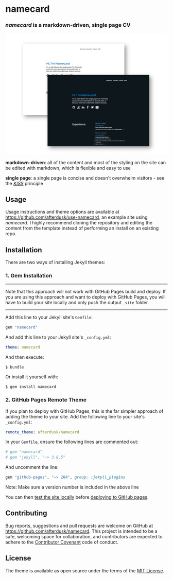 # namecard
### *namecard* is a markdown-driven, single page CV

![namecard](/assets/namecard.png)

**markdown-driven**: all of the content and most of the styling on the site can be edited with markdown, which is flexible and easy to use

**single page**: a single page is concise and doesn't overwhelm visitors - see the [*KISS*](https://en.wikipedia.org/wiki/KISS_principle) principle

## Usage

Usage instructions and theme options are available at https://github.com/afterdusk/use-namecard, an example site using *namecard*. I highly recommend cloning the repository and editing the content from the template instead of performing an install on an existing repo.

## Installation
There are two ways of installing Jekyll themes:

### 1. Gem Installation
---
Note that this approach will not work with GitHub Pages build and deploy. If you are using this approach and want to deploy with GitHub Pages, you will have to build your site locally and only push the output `_site` folder.

---

Add this line to your Jekyll site's `Gemfile`:

```ruby
gem "namecard"
```

And add this line to your Jekyll site's `_config.yml`:

```yaml
theme: namecard
```

And then execute:

    $ bundle

Or install it yourself with:

    $ gem install namecard

### 2. GitHub Pages Remote Theme
If you plan to deploy with GitHub Pages, this is the far simpler approach of adding the theme to your site. Add the following line to your site's `_config.yml`:

```yaml
remote_theme: afterdusk/namecard
```

In your `Gemfile`, ensure the following lines are commented out:
```ruby
# gem "namecard"
# gem "jekyll", "~> 3.8.5"
```

And uncomment the line:
```ruby
gem "github-pages", "~> 204", group: :jekyll_plugins
```

Note: Make sure a version number is included in the above line

You can then [test the site locally](https://help.github.com/en/github/working-with-github-pages/testing-your-github-pages-site-locally-with-jekyll) before [deploying to GitHub pages](https://help.github.com/en/github/working-with-github-pages/creating-a-github-pages-site-with-jekyll).

## Contributing

Bug reports, suggestions and pull requests are welcome on GitHub at https://github.com/afterdusk/namecard. This project is intended to be a safe, welcoming space for collaboration, and contributors are expected to adhere to the [Contributor Covenant](http://contributor-covenant.org) code of conduct.

## License

The theme is available as open source under the terms of the [MIT License](https://opensource.org/licenses/MIT).
